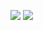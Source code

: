 ![](https://mastodon.ml/system/custom_emojis/images/000/040/478/original/ablobcatattention.png)
![](https://mastodon.ml/system/custom_emojis/images/000/040/519/original/ablobcatattentionreverse.png)

<!--
**wadda dog doin?

- 🔭 I’m currently working on bankate
- 🌱 I’m currently learning piss
- 👯 I’m looking to collaborate on snaipr gaming
- 🤔 I’m looking for help with snaipr gaming
- 💬 Ask me about piss
- 📫 How to reach me: piss
- 😄 Pronouns: piss/piss
- ⚡ Fun fact: piss

snaipr gaming
-->
